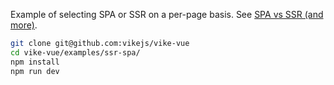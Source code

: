 Example of selecting SPA or SSR on a per-page basis. See
[SPA vs SSR (and more)](https://vike.dev/SPA-vs-SSR).

```bash
git clone git@github.com:vikejs/vike-vue
cd vike-vue/examples/ssr-spa/
npm install
npm run dev
```
